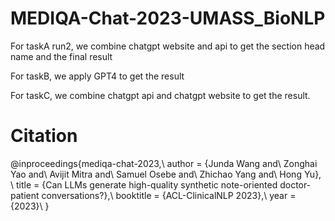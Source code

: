 # MEDIQA-Chat-2023-UMASS_BioNLP

For taskA run2, we combine chatgpt website and api to get the section head name and the final result

For taskB, we apply GPT4 to get the result

For taskC, we combine chatgpt api and chatgpt website to get the result.

# Citation
@inproceedings{mediqa-chat-2023,\\
  author    = {Junda Wang and\\
               Zonghai Yao and\\
               Avijit Mitra and\\
               Samuel Osebe and\\
               Zhichao Yang and\\
               Hong Yu}, \\
  title     = {Can LLMs generate high-quality synthetic note-oriented doctor-patient conversations?},\\
  booktitle = {ACL-ClinicalNLP 2023},\\
  year      = {2023}\\
}
